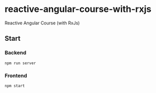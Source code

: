 # reactive-angular-course-with-rxjs
 Reactive Angular Course (with RxJs)


## Start

### Backend

```
npm run server
```

### Frontend

```
npm start
```
 